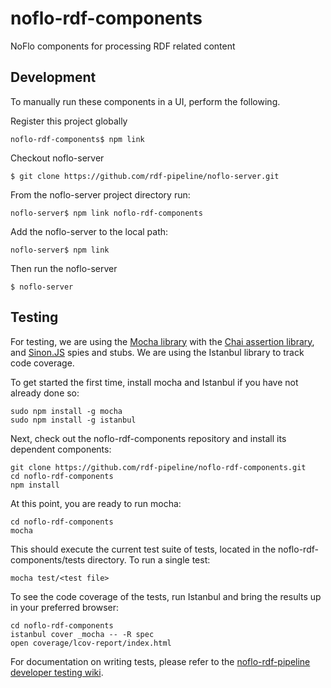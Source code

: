 # noflo-rdf-components
NoFlo components for processing RDF related content

## Development

To manually run these components in a UI, perform the following.

Register this project globally

    noflo-rdf-components$ npm link

Checkout noflo-server

    $ git clone https://github.com/rdf-pipeline/noflo-server.git

From the noflo-server project directory run:

    noflo-server$ npm link noflo-rdf-components

Add the noflo-server to the local path:

    noflo-server$ npm link

Then run the noflo-server

    $ noflo-server

## Testing 

For testing, we are using the [Mocha library](https://mochajs.org/) with the [Chai assertion library](http://chaijs.com/), and [Sinon.JS](http://sinonjs.org/) spies and stubs.  We are using the Istanbul library to track code coverage. 

To get started the first time, install mocha and Istanbul if you have not already done so: 
    
    sudo npm install -g mocha
    sudo npm install -g istanbul

Next, check out the noflo-rdf-components repository and install its dependent components: 
    
    git clone https://github.com/rdf-pipeline/noflo-rdf-components.git
    cd noflo-rdf-components
    npm install 

At this point, you are ready to run mocha: 
    
    cd noflo-rdf-components
    mocha

This should execute the current test suite of tests, located in the noflo-rdf-components/tests directory. To run a single test: 
    
    mocha test/<test file>

To see the code coverage of the tests, run Istanbul and bring the results up in your preferred browser: 
       
    cd noflo-rdf-components
    istanbul cover _mocha -- -R spec
    open coverage/lcov-report/index.html 

For documentation on writing tests, please refer to the [noflo-rdf-pipeline developer testing wiki](https://github.com/rdf-pipeline/noflo-rdf-pipeline/wiki/Developer-Testing).

